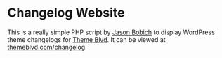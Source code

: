 # Changelog Website

This is a really simple PHP script by [Jason Bobich](http://jasonbobich.com) to display WordPress theme changelogs for [Theme Blvd](http://themeblvd.com). It can be viewed at [themeblvd.com/changelog](http://themeblvd.com/changelog).
